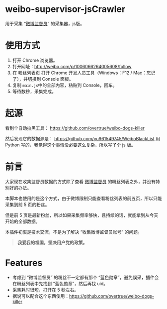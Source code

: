 # weibo-supervisor-jsCrawler
用于采集 “[微博监督员](http://weibo.com/p/1006066264005608/follow)” 的采集器，js版。

# 使用方式
1. 打开 Chrome 浏览器。
2. 打开网址：http://weibo.com/p/1006066264005608/follow
3. 在 粉丝列表页 打开 Chrome 开发人员工具（Windows：F12 / Mac：忘记了），并切换到 Console 面板。
4. 复制 `main.js`中的全部内容，粘贴到 Console，回车。
5. 等待数秒，采集完成。

# 起源
看到个自动拉黑工具：
https://github.com/overtrue/weibo-dogs-killer

然后发现它的数据源是：
https://github.com/yu961549745/WeiboBlackList
用 Python 写的，我觉得这个事情没必要这么复杂，所以写了个 js 版。

# 前言
大家现在收集监督员数据的方式除了查看 [微博监督员](http://weibo.com/p/1006066264005608/follow) 的粉丝列表之外，并没有特别好的办法。

本脚本也使用的是这个方式，由于微博限制只能查看粉丝列表的前五页，所以只能采集到前 5 页的粉丝。

但是前 5 页是最新粉丝，所以如果采集频率够快，且持续的话，就能拿到从今天开始的全部数据。

本插件初衷是技术交流，不是为了解决 “收集微博监督员账号” 的问题。

> **我爱我的祖国，坚决用户党的政策。**

# Features

- 考虑到 “微博监督员” 的粉丝不一定都有那个 “蓝色勋章”，避免误采，插件会在粉丝列表中先找到 “蓝色勋章”，然后再找 uid。
- 采集耗时很短，打开在 5 秒左右。
- 据说可以配合这个东西使用：https://github.com/overtrue/weibo-dogs-killer
